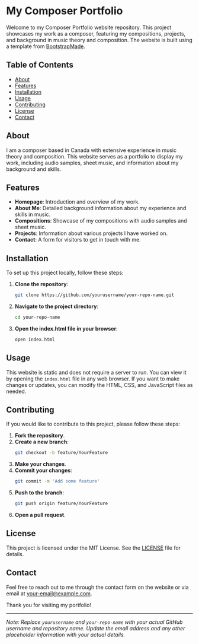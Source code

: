 # My Composer Portfolio

Welcome to my Composer Portfolio website repository. This project showcases my work as a composer, featuring my compositions, projects, and background in music theory and composition. The website is built using a template from [BootstrapMade](https://bootstrapmade.com).

## Table of Contents

- [About](#about)
- [Features](#features)
- [Installation](#installation)
- [Usage](#usage)
- [Contributing](#contributing)
- [License](#license)
- [Contact](#contact)

## About

I am a composer based in Canada with extensive experience in music theory and composition. This website serves as a portfolio to display my work, including audio samples, sheet music, and information about my background and skills.

## Features

- **Homepage**: Introduction and overview of my work.
- **About Me**: Detailed background information about my experience and skills in music.
- **Compositions**: Showcase of my compositions with audio samples and sheet music.
- **Projects**: Information about various projects I have worked on.
- **Contact**: A form for visitors to get in touch with me.

## Installation

To set up this project locally, follow these steps:

1. **Clone the repository**:
    ```sh
    git clone https://github.com/yourusername/your-repo-name.git
    ```

2. **Navigate to the project directory**:
    ```sh
    cd your-repo-name
    ```

3. **Open the index.html file in your browser**:
    ```sh
    open index.html
    ```

## Usage

This website is static and does not require a server to run. You can view it by opening the `index.html` file in any web browser. If you want to make changes or updates, you can modify the HTML, CSS, and JavaScript files as needed.

## Contributing

If you would like to contribute to this project, please follow these steps:

1. **Fork the repository**.
2. **Create a new branch**:
    ```sh
    git checkout -b feature/YourFeature
    ```
3. **Make your changes**.
4. **Commit your changes**:
    ```sh
    git commit -m 'Add some feature'
    ```
5. **Push to the branch**:
    ```sh
    git push origin feature/YourFeature
    ```
6. **Open a pull request**.

## License

This project is licensed under the MIT License. See the [LICENSE](LICENSE) file for details.

## Contact

Feel free to reach out to me through the contact form on the website or via email at [your-email@example.com](mailto:your-email@example.com).

Thank you for visiting my portfolio!

---

*Note: Replace `yourusername` and `your-repo-name` with your actual GitHub username and repository name. Update the email address and any other placeholder information with your actual details.*
